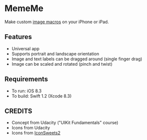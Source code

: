 MemeMe
======

Make custom [image macros](http://en.wikipedia.org/wiki/Image_macro)
on your iPhone or iPad.


Features
--------

- Universal app
- Supports portrait and landscape orientation
- Image and text labels can be dragged around (single finger drag)
- Image can be scaled and rotated (pinch and twist)


Requirements
------------

- To run: iOS 8.3
- To build: Swift 1.2 (Xcode 8.3)


CREDITS
-------

- Concept from Udacity ("UIKit Fundamentals" course)
- Icons from Udacity
- Icons from [IconSweets2](http://iconsweets2.com/)
